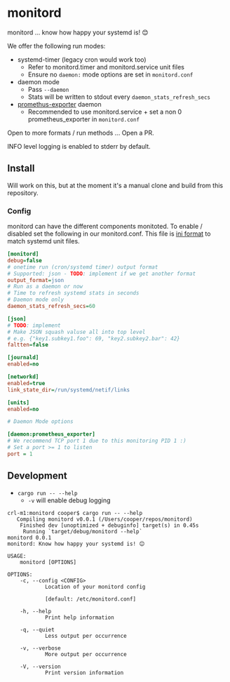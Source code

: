 # monitord

monitord ... know how happy your systemd is! 😊

We offer the following run modes:

- systemd-timer (legacy cron would work too)
  - Refer to monitord.timer and monitord.service unit files
  - Ensure no `daemon:` mode options are set in `monitord.conf`
- daemon mode
  - Pass `--daemon`
  - Stats will be written to stdout every `daemon_stats_refresh_secs`
- [promethus-exporter](https://prometheus.io/docs/instrumenting/exporters/) daemon
  - Recommended to use monitord.service + set a non 0 prometheus_exporter in `monitord.conf`

Open to more formats / run methods ... Open a PR.

INFO level logging is enabled to stderr by default.

## Install

Will work on this, but at the moment it's a manual clone and build from this repository.

### Config

monitord can have the different components monitoted. To enable / disabled set the 
following in our monitord.conf. This file is [ini format](https://en.wikipedia.org/wiki/INI_file)
to match systemd unit files.

```ini
[monitord]
debug=false
# onetime run (cron/systemd timer) output format
# Supported: json - TODO: implement if we get another format
output_format=json
# Run as a daemon or now
# Time to refresh systemd stats in seconds
# Daemon mode only
daemon_stats_refresh_secs=60

[json]
# TODO: implement
# Make JSON squash valuse all into top level
# e.g. {"key1.subkey1.foo": 69, "key2.subkey2.bar": 42}
faltten=false

[journald]
enabled=no

[networkd]
enabled=true
link_state_dir=/run/systemd/netif/links

[units]
enabled=no

# Daemon Mode options

[daemon:prometheus_exporter]
# We recommend TCP port 1 due to this monitoring PID 1 :)
# Set a port >= 1 to listen
port = 1
```

## Development

- `cargo run -- --help`
  - `-v` will enable debug logging

```console
crl-m1:monitord cooper$ cargo run -- --help
   Compiling monitord v0.0.1 (/Users/cooper/repos/monitord)
    Finished dev [unoptimized + debuginfo] target(s) in 0.45s
     Running `target/debug/monitord --help`
monitord 0.0.1
monitord: Know how happy your systemd is! 😊

USAGE:
    monitord [OPTIONS]

OPTIONS:
    -c, --config <CONFIG>
            Location of your monitord config

            [default: /etc/monitord.conf]

    -h, --help
            Print help information

    -q, --quiet
            Less output per occurrence

    -v, --verbose
            More output per occurrence

    -V, --version
            Print version information
```
